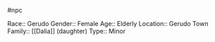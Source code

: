 #npc 

Race:: Gerudo
Gender:: Female
Age:: Elderly
Location:: Gerudo Town
Family:: [[Dalia]] (daughter)
Type:: Minor
